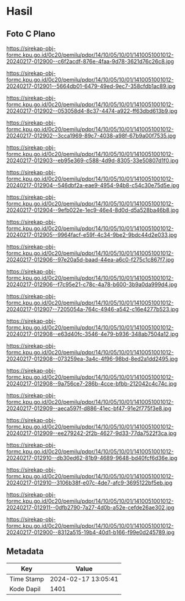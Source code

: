 # Hasil

## Foto C Plano

https://sirekap-obj-formc.kpu.go.id/0c20/pemilu/pdpr/14/10/05/10/01/1410051001012-20240217-012900--c6f2acdf-876e-4faa-9d78-3621d76c26c8.jpg

https://sirekap-obj-formc.kpu.go.id/0c20/pemilu/pdpr/14/10/05/10/01/1410051001012-20240217-012901--5664db01-6479-49ed-9ec7-358cfdb1ac89.jpg

https://sirekap-obj-formc.kpu.go.id/0c20/pemilu/pdpr/14/10/05/10/01/1410051001012-20240217-012902--053058d4-8c37-4474-a922-ff63dbd613b9.jpg

https://sirekap-obj-formc.kpu.go.id/0c20/pemilu/pdpr/14/10/05/10/01/1410051001012-20240217-012902--3cca1969-89c7-4038-a98f-67b9a00f7535.jpg

https://sirekap-obj-formc.kpu.go.id/0c20/pemilu/pdpr/14/10/05/10/01/1410051001012-20240217-012903--eb95e369-c588-4d9d-8305-33e50807d1f0.jpg

https://sirekap-obj-formc.kpu.go.id/0c20/pemilu/pdpr/14/10/05/10/01/1410051001012-20240217-012904--546dbf2a-eae9-4954-94b8-c54c30e75d5e.jpg

https://sirekap-obj-formc.kpu.go.id/0c20/pemilu/pdpr/14/10/05/10/01/1410051001012-20240217-012904--9efb022e-1ec9-46e4-8d0d-d5a528ba46b8.jpg

https://sirekap-obj-formc.kpu.go.id/0c20/pemilu/pdpr/14/10/05/10/01/1410051001012-20240217-012905--9964facf-e59f-4c34-9be2-9bdc44d2e033.jpg

https://sirekap-obj-formc.kpu.go.id/0c20/pemilu/pdpr/14/10/05/10/01/1410051001012-20240217-012906--97e20a5d-baad-44ea-a6c0-f275c1c867f7.jpg

https://sirekap-obj-formc.kpu.go.id/0c20/pemilu/pdpr/14/10/05/10/01/1410051001012-20240217-012906--f7c95e21-c78c-4a78-b600-3b9a0da999d4.jpg

https://sirekap-obj-formc.kpu.go.id/0c20/pemilu/pdpr/14/10/05/10/01/1410051001012-20240217-012907--7205054a-764c-4946-a542-c16e4277b523.jpg

https://sirekap-obj-formc.kpu.go.id/0c20/pemilu/pdpr/14/10/05/10/01/1410051001012-20240217-012908--e63d40fc-3546-4e79-b936-348ab7504a12.jpg

https://sirekap-obj-formc.kpu.go.id/0c20/pemilu/pdpr/14/10/05/10/01/1410051001012-20240217-012908--073259ea-3a4c-4f96-98bd-8ed2a1dd2495.jpg

https://sirekap-obj-formc.kpu.go.id/0c20/pemilu/pdpr/14/10/05/10/01/1410051001012-20240217-012908--9a756ce7-286b-4cce-bfbb-212042c4c74c.jpg

https://sirekap-obj-formc.kpu.go.id/0c20/pemilu/pdpr/14/10/05/10/01/1410051001012-20240217-012909--aeca597f-d886-41ec-bf47-91e2f775f3e8.jpg

https://sirekap-obj-formc.kpu.go.id/0c20/pemilu/pdpr/14/10/05/10/01/1410051001012-20240217-012909--ee279242-2f2b-4627-9d33-77da7522f3ca.jpg

https://sirekap-obj-formc.kpu.go.id/0c20/pemilu/pdpr/14/10/05/10/01/1410051001012-20240217-012910--db30ed62-81b9-4689-9648-bd40fcf6d36e.jpg

https://sirekap-obj-formc.kpu.go.id/0c20/pemilu/pdpr/14/10/05/10/01/1410051001012-20240217-012910--3106b38f-e07c-4de7-afc9-3695122bf5eb.jpg

https://sirekap-obj-formc.kpu.go.id/0c20/pemilu/pdpr/14/10/05/10/01/1410051001012-20240217-012911--0dfb2790-7a27-4d0b-a52e-cefde26ae302.jpg

https://sirekap-obj-formc.kpu.go.id/0c20/pemilu/pdpr/14/10/05/10/01/1410051001012-20240217-012900--8312a515-19b4-40d1-b166-f99e0d245789.jpg


## Metadata

| Key        | Value               |
| ---------- | ------------------- |
| Time Stamp | 2024-02-17 13:05:41 |
| Kode Dapil | 1401                |



